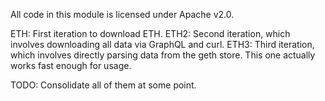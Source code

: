 All code in this module is licensed under Apache v2.0.

ETH: First iteration to download ETH.
ETH2: Second iteration, which involves downloading all data via GraphQL and
curl.
ETH3: Third iteration, which involves directly parsing data from the geth store.
This one actually works fast enough for usage.

TODO: Consolidate all of them at some point.
